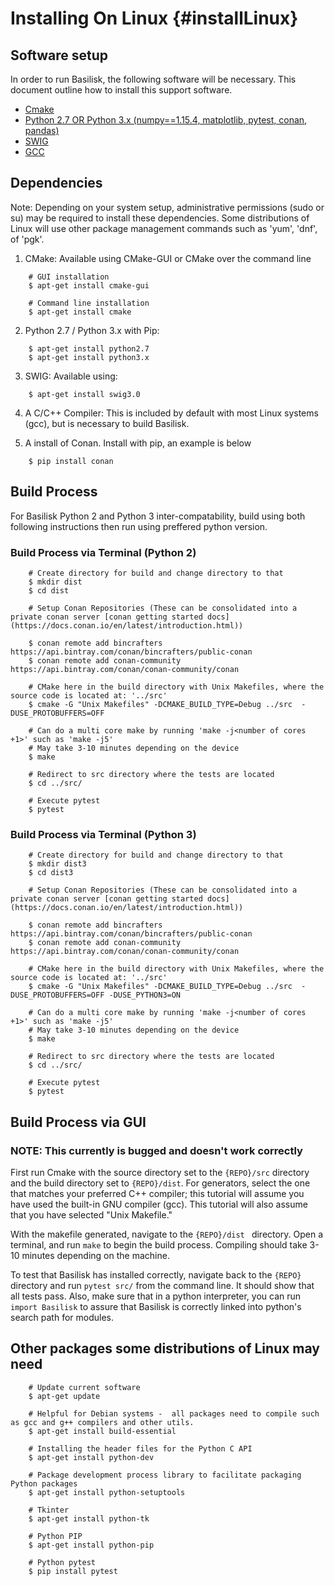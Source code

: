 # Installing On Linux {#installLinux}


## Software setup

In order to run Basilisk, the following software will be necessary.  This document outline how to install this support software.

* [Cmake](https://cmake.org/)
* [Python 2.7 OR Python 3.x (numpy==1.15.4, matplotlib, pytest, conan, pandas)](https://www.python.org/downloads/mac-osx/)
* [SWIG](http://www.swig.org/)
* [GCC](https://gcc.gnu.org/)




## Dependencies


Note: Depending on your system setup, administrative permissions (sudo or su) may be required to install these dependencies. Some distributions of Linux will use other package management commands such as 'yum', 'dnf', of 'pgk'. 


1. CMake: Available using CMake-GUI or CMake over the command line
```
	# GUI installation
    $ apt-get install cmake-gui
    
    # Command line installation
    $ apt-get install cmake
```

2. Python 2.7 / Python 3.x with Pip:
```
    $ apt-get install python2.7
    $ apt-get install python3.x
```

3. SWIG: Available using:
```
    $ apt-get install swig3.0
```


4. A C/C++ Compiler: This is included by default with most Linux systems (gcc), but is necessary to build Basilisk.

5. A install of Conan. Install with pip, an example is below
```
    $ pip install conan
```

## Build Process
For Basilisk Python 2 and Python 3 inter-compatability, build using both following instructions then run using preffered python version.

### Build Process via Terminal (Python 2)


```
    # Create directory for build and change directory to that
    $ mkdir dist
    $ cd dist

    # Setup Conan Repositories (These can be consolidated into a private conan server [conan getting started docs](https://docs.conan.io/en/latest/introduction.html))

    $ conan remote add bincrafters https://api.bintray.com/conan/bincrafters/public-conan
    $ conan remote add conan-community https://api.bintray.com/conan/conan-community/conan

    # CMake here in the build directory with Unix Makefiles, where the source code is located at: '../src'
    $ cmake -G "Unix Makefiles" -DCMAKE_BUILD_TYPE=Debug ../src  -DUSE_PROTOBUFFERS=OFF

    # Can do a multi core make by running 'make -j<number of cores +1>' such as 'make -j5'
    # May take 3-10 minutes depending on the device
    $ make

    # Redirect to src directory where the tests are located
    $ cd ../src/

    # Execute pytest
    $ pytest
```

### Build Process via Terminal (Python 3)
```
    # Create directory for build and change directory to that
    $ mkdir dist3
    $ cd dist3

    # Setup Conan Repositories (These can be consolidated into a private conan server [conan getting started docs](https://docs.conan.io/en/latest/introduction.html))

    $ conan remote add bincrafters https://api.bintray.com/conan/bincrafters/public-conan
    $ conan remote add conan-community https://api.bintray.com/conan/conan-community/conan

    # CMake here in the build directory with Unix Makefiles, where the source code is located at: '../src'
    $ cmake -G "Unix Makefiles" -DCMAKE_BUILD_TYPE=Debug ../src  -DUSE_PROTOBUFFERS=OFF -DUSE_PYTHON3=ON

    # Can do a multi core make by running 'make -j<number of cores +1>' such as 'make -j5'
    # May take 3-10 minutes depending on the device
    $ make

    # Redirect to src directory where the tests are located
    $ cd ../src/

    # Execute pytest
    $ pytest
```





## Build Process via GUI

### NOTE: This currently is bugged and doesn't work correctly

First run Cmake with the source directory set to the `{REPO}/src` directory and the build directory set to `{REPO}/dist`. For generators, select the one that matches your preferred C++ compiler; this tutorial will assume you have used the built-in GNU compiler (gcc). This tutorial will also assume that you have selected "Unix Makefile."

With the makefile generated, navigate to the `{REPO}/dist ` directory. Open a terminal, and run `make` to begin the build process. Compiling should take 3-10 minutes depending on the machine.

To test that Basilisk has installed correctly, navigate back to the `{REPO}` directory and run `pytest src/` from the command line. It should show that all tests pass. Also, make sure that in a python interpreter, you can run `import Basilisk` to assure that Basilisk is correctly linked into python's search path for modules.



## Other packages some distributions of Linux may need

```
    # Update current software
    $ apt-get update

    # Helpful for Debian systems -  all packages need to compile such as gcc and g++ compilers and other utils.
    $ apt-get install build-essential

    # Installing the header files for the Python C API
    $ apt-get install python-dev 

    # Package development process library to facilitate packaging Python packages
    $ apt-get install python-setuptools

    # Tkinter
    $ apt-get install python-tk 

    # Python PIP
    $ apt-get install python-pip

    # Python pytest
    $ pip install pytest
```
